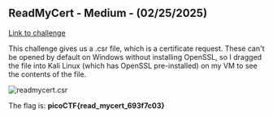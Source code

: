 ## ReadMyCert - Medium - (02/25/2025)
[Link to challenge](https://play.picoctf.org/practice/challenge/367?category=2&difficulty=2&page=1)

This challenge gives us a .csr file, which is a certificate request. These can't be opened by default on Windows without installing OpenSSL, so I dragged the file into Kali Linux (which has OpenSSL pre-installed) on my VM to see the contents of the file.

![readmycert.csr](https://i.imgur.com/657ZQMV.png)

The flag is: **picoCTF{read_mycert_693f7c03}**
